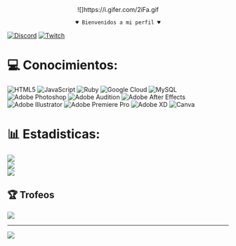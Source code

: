 <div align = center>
![]https://i.gifer.com/2iFa.gif

    ♥ Bienvenidos a mi perfil ♥
</div>

[![Discord](https://img.shields.io/badge/Discord-%237289DA.svg?logo=discord&logoColor=white)](htttps://discord.gg/https://discord.gg/QYw8eTzJP9) [![Twitch](https://img.shields.io/badge/Twitch-%239146FF.svg?logo=Twitch&logoColor=white)](https://twitch.tv/YiruYuriUwU) 

# :computer: Conocimientos:
![HTML5](https://img.shields.io/badge/html5-%23E34F26.svg?style=for-the-badge&logo=html5&logoColor=white) ![JavaScript](https://img.shields.io/badge/javascript-%23323330.svg?style=for-the-badge&logo=javascript&logoColor=%23F7DF1E) ![Ruby](https://img.shields.io/badge/ruby-%23CC342D.svg?style=for-the-badge&logo=ruby&logoColor=white) ![Google Cloud](https://img.shields.io/badge/Google%20Cloud-%234285F4.svg?style=for-the-badge&logo=google-cloud&logoColor=white) ![MySQL](https://img.shields.io/badge/mysql-%2300f.svg?style=for-the-badge&logo=mysql&logoColor=white) ![Adobe Photoshop](https://img.shields.io/badge/adobephotoshop-%2331A8FF.svg?style=for-the-badge&logo=adobephotoshop&logoColor=white) ![Adobe Audition](https://img.shields.io/badge/Adobe%20Audition-9999FF.svg?style=for-the-badge&logo=Adobe%20Audition&logoColor=white) ![Adobe After Effects](https://img.shields.io/badge/Adobe%20After%20Effects-9999FF.svg?style=for-the-badge&logo=Adobe%20After%20Effects&logoColor=white) ![Adobe Illustrator](https://img.shields.io/badge/adobeillustrator-%23FF9A00.svg?style=for-the-badge&logo=adobeillustrator&logoColor=white) ![Adobe Premiere Pro](https://img.shields.io/badge/Adobe%20Premiere%20Pro-9999FF.svg?style=for-the-badge&logo=Adobe%20Premiere%20Pro&logoColor=white) ![Adobe XD](https://img.shields.io/badge/Adobe%20XD-470137?style=for-the-badge&logo=Adobe%20XD&logoColor=#FF61F6) ![Canva](https://img.shields.io/badge/Canva-%2300C4CC.svg?style=for-the-badge&logo=Canva&logoColor=white)
# :bar_chart: Estadisticas:
![](https://github-readme-stats.vercel.app/api?username=Yuriangel1509&theme=tokyonight&hide_border=false&include_all_commits=false&count_private=false)<br/>
![](https://github-readme-streak-stats.herokuapp.com/?user=Yuriangel1509&theme=tokyonight&hide_border=false)<br/>
![](https://github-readme-stats.vercel.app/api/top-langs/?username=Yuriangel1509&theme=tokyonight&hide_border=false&include_all_commits=false&count_private=false&layout=compact)

## :trophy: Trofeos
![](https://github-profile-trophy.vercel.app/?username=Yuriangel1509&theme=algolia&no-frame=false&no-bg=true&margin-w=4)

---
[![](https://visitcount.itsvg.in/api?id=Yuriangel1509&icon=0&color=0)](https://visitcount.itsvg.in)

